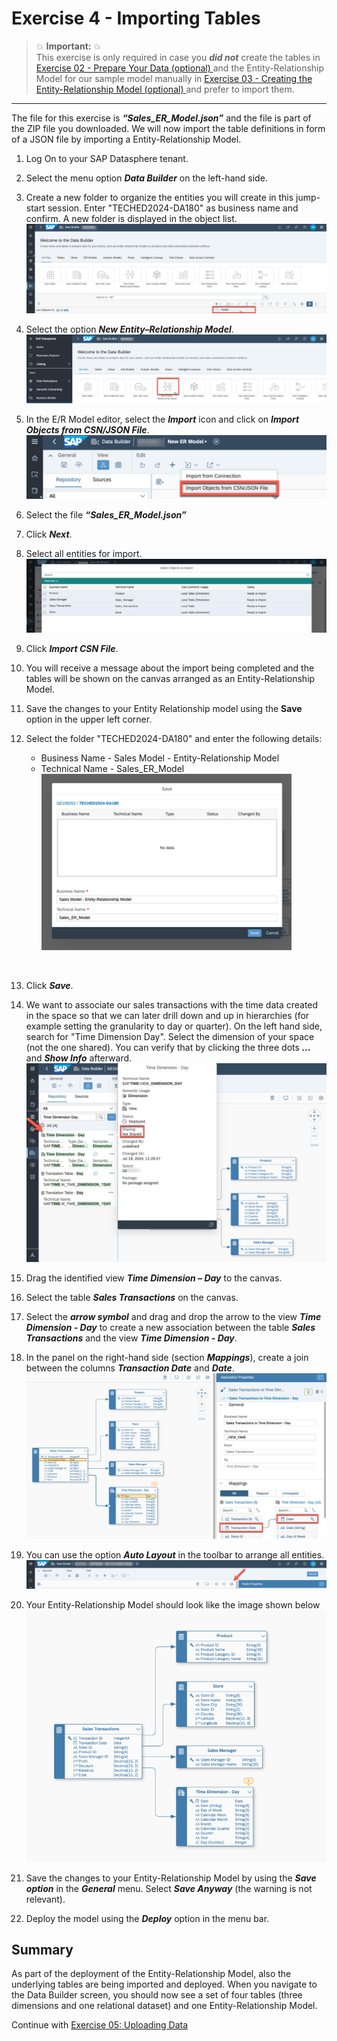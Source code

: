 # Exercise 4 - Importing Tables

> :boom: **Important:** :boom: <br>
This exercise is only required in case you ***did not*** create the tables in [Exercise 02 - Prepare Your Data (optional) ](../ex02/README.md) and the Entity-Relationship Model for our sample model manually in [Exercise 03 - Creating the Entity-Relationship Model (optional) ](../ex03/README.md) and prefer to import them.

---

The file for this exercise is ***“Sales_ER_Model.json”*** and the file is part of the ZIP file you downloaded.
We will now import the table definitions in form of a JSON file by importing a Entity-Relationship Model.

1. Log On to your SAP Datasphere tenant.
2. Select the menu option ***Data Builder*** on the left-hand side.
3. Create a new folder to organize the entities you will create in this jump-start session. Enter "TECHED2024-DA180" as business name and confirm. A new folder is displayed in the object list.
<br>![](images/00_00_0001.png)

4. Select the option ***New Entity–Relationship Model***.
<br>![](images/00_00_0041.png) 

5. In the E/R Model editor, select the ***Import*** icon and click on ***Import Objects from CSN/JSON File***.
<br>![](images/00_00_0051.png) 

6. Select the file ***“Sales_ER_Model.json”***

7. Click ***Next***.

8. Select all entities for import.
<br>![](images/00_00_0052.png) 

9. Click ***Import CSN File***.

10. You will receive a message about the import being completed and the tables will be shown on the canvas arranged as an Entity-Relationship Model.

11. Save the changes to your Entity Relationship model using the **Save** option in the upper left corner.

12. Select the folder "TECHED2024-DA180" and enter the following details:<br><ul><li>Business Name - Sales Model - Entity-Relationship Model</li><li>Technical Name - Sales_ER_Model
<br>![](images/00_00_0047.png) 
<br>
  
13. Click ***Save***.

14. We want to associate our sales transactions with the time data created in the space so that we can later drill down and up in hierarchies (for example setting the granularity to day or quarter). On the left hand side, search for "Time Dimension Day". Select the dimension of your space (not the one shared). You can verify that by clicking the three dots ***...*** and ***Show Info*** afterward. 
<br>![](images/00_00_0049.png) 

15. Drag the identified view ***Time Dimension – Day*** to the canvas.
16. Select the table ***Sales Transactions*** on the canvas.
17. Select the ***arrow symbol*** and drag and drop the arrow to the view ***Time Dimension - Day*** to create a new association between the table ***Sales Transactions*** and the view ***Time Dimension - Day***.
18. In the panel on the right-hand side (section ***Mappings***), create a join between the columns ***Transaction Date*** and ***Date***.
<br>![](images/00_00_0410.png) 

19. You can use the option ***Auto Layout*** in the toolbar to arrange all entities.
<br>![](images/00_00_0411.png) 

20. Your Entity-Relationship Model should look like the image shown below
<br>![](images/00_00_0412.png) 

21. Save the changes to your Entity-Relationship Model by using the ***Save option*** in the ***General*** menu. Select ***Save Anyway*** (the warning is not relevant).

24. Deploy the model using the ***Deploy*** option in the menu bar.

## Summary

As part of the deployment of the Entity-Relationship Model, also the underlying tables are being imported and deployed. When you navigate to the Data Builder screen, you should now see a set of four tables (three dimensions and one relational dataset) and one Entity-Relationship Model.

Continue with [Exercise 05: Uploading Data ](../ex05/README.md)
